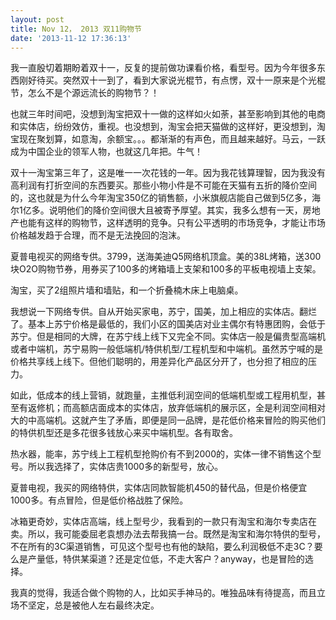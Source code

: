 ```yaml
---
layout: post
title: Nov 12， 2013 双11购物节
date: '2013-11-12 17:36:13'
---
```



我一直殷切着期盼着双十一，反复的提前做功课看价格，看型号。因为今年很多东西刚好待买。突然双十一到了，看到大家说光棍节，有点愣，双十一原来是个光棍节，怎么不是个源远流长的购物节？！

也就三年时间吧，没想到淘宝把双十一做的这样如火如荼，甚至影响到其他的电商和实体店，纷纷效仿，重视。也没想到，淘宝会把天猫做的这样好，更没想到，淘宝现在聚划算，如意淘，余额宝。。。都渐渐的有声色，而且越来越好。马云，一跃成为中国企业的领军人物，也就这几年把。牛气！

双十一淘宝第三年了，这是唯一一次花钱的一年。因为我花钱算理智，因为我没有高利润有打折空间的东西要买。那些小物小件是不可能在天猫有五折的降价空间的，这也就是为什么今年淘宝350亿的销售额，小米旗舰店能自己做到5亿多，海尔1亿多。说明他们的降价空间很大且被寄予厚望。其实，我多么想有一天，房地产也能有这样的购物节，这样透明的竞争。只有公平透明的市场竞争，才能让市场价格越发趋于合理，而不是无法挽回的泡沫。

夏普电视买的网络专供。3799，送海美迪Q5网络机顶盒。美的38L烤箱，送300块O2O购物节券，用券买了100多的烤箱墙上支架和100多的平板电视墙上支架。

淘宝，买了2组照片墙和墙贴，和一个折叠楠木床上电脑桌。

我想说一下网络专供。自从开始买家电，苏宁，国美，加上相应的实体店。翻烂了。基本上苏宁价格是最低的，我们小区的国美店对业主偶尔有特惠团购，会低于苏宁。但是相同的大牌，在苏宁线上线下又完全不同。实体店一般是偏贵型高端机或者中端机，苏宁易购一般低端机/特供机型/工程机型和中端机。虽然苏宁喊的是价格共享线上线下。但他们聪明的，用差异化产品区分开了，也分担了相应的压力。

如此，低成本的线上营销，就跑量，主推低利润空间的低端机型或工程用机型，甚至有返修机；而高额店面成本的实体店，放弃低端机的展示区，全是利润空间相对大的中高端机。这就产生了矛盾，即便是同一品牌，是花低价格来冒险的购买他们的特供机型还是多花很多钱放心来买中端机型。各有取舍。

热水器，能率，苏宁线上工程机型抢购价有不到2000的，实体一律不销售这个型号。所以我选择了，实体店贵1000多的新型号，放心。

夏普电视，我买的网络特供，实体店同款智能机450的替代品，但是价格便宜1000多。有点冒险，但是低价格战胜了保险。

冰箱更奇妙，实体店高端，线上型号少，我看到的一款只有淘宝和海尔专卖店在卖。所以，我可能委屈老袁想办法去帮我搞一台。既然是淘宝和海尔特供的型号，不在所有的3C渠道销售，可见这个型号也有他的缺陷，要么利润极低不走3C？要么是产量低，特供某渠道？还是定位低，不走大客户？anyway，也是冒险的选择。

我真的觉得，我适合做个购物的人，比如买手神马的。唯独品味有待提高，而且立场不坚定，总是被他人左右最终决定。


